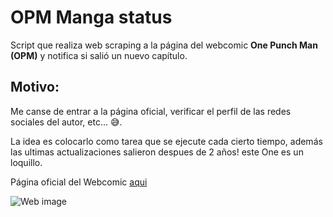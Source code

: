 # OPM Manga status

Script que realiza web scraping a la página del webcomic **One Punch Man (OPM)** y notifica si salió un nuevo capítulo.

## Motivo:
Me canse de entrar a la página oficial, verificar el perfil de las redes sociales del autor, etc... 😅.

La idea es colocarlo como tarea que se ejecute cada cierto tiempo, además las ultimas actualizaciones salieron despues de 2 años! este One es un loquillo.

Página oficial del Webcomic [aqui](http://galaxyheavyblow.web.fc2.com/)


![Web image](http://galaxyheavyblow.web.fc2.com/top.jpg)